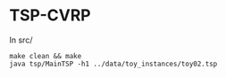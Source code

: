# TSP-CVRP
In src/

    make clean && make
    java tsp/MainTSP -h1 ../data/toy_instances/toy02.tsp
